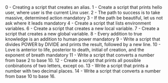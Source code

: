 0 - Creating a script that creates an alias.
1 - Create a script that prints hello user, where user is the current Linx user.
2 - The path to success is to take massive, determined action mandatory
3 - If the path be beautiful, let us not ask where it leads mandatory
4 - Create a script that lists environment variables.
6 - Create a script that creates a new local variable.
7 - Create a script that creates a new global variable.
8 - Every addition to true knowledge is an addition to human power mandatory
9 - Write a script that divides POWER by DIVIDE and prints the result, followed by a new line.
10 - Love is anterior to life, posterior to death, initial of creation, and the exponent of breath mandatory
11 - Write a script that converts a number from base 2 to base 10.
12 - Create a script that prints all possible conbinations of two letters, except oo.
13 - Write a script that prints a number with two decimal places.
14 - Write a script that converts a number from base 10 to base 16. 

